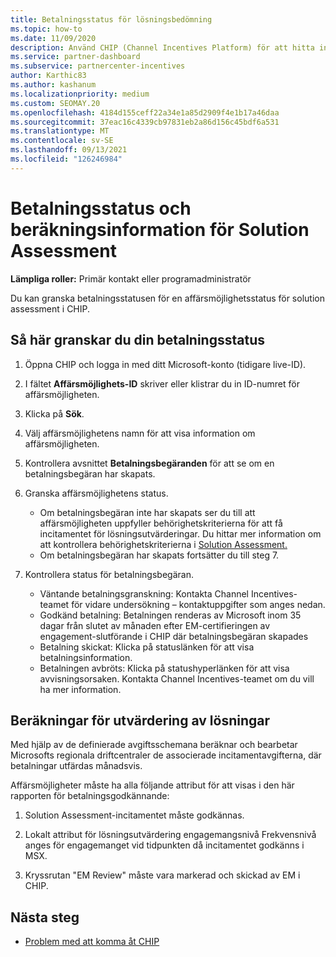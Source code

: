 ```yaml
---
title: Betalningsstatus för lösningsbedömning
ms.topic: how-to
ms.date: 11/09/2020
description: Använd CHIP (Channel Incentives Platform) för att hitta information om affärsmöjligheter för lösningsbedömning, deras beräkningar och deras betalningsstatus.
ms.service: partner-dashboard
ms.subservice: partnercenter-incentives
author: Karthic83
ms.author: kashanum
ms.localizationpriority: medium
ms.custom: SEOMAY.20
ms.openlocfilehash: 4184d155ceff22a34e1a85d2909f4e1b17a46daa
ms.sourcegitcommit: 37eac16c4339cb97831eb2a86d156c45bdf6a531
ms.translationtype: MT
ms.contentlocale: sv-SE
ms.lasthandoff: 09/13/2021
ms.locfileid: "126246984"
---
```

# <a name="solution-assessment-payment-status-and-calculation-info"></a>Betalningsstatus och beräkningsinformation för Solution Assessment

**Lämpliga roller:** Primär kontakt eller programadministratör

Du kan granska betalningsstatusen för en affärsmöjlighetsstatus för solution assessment i CHIP.

## <a name="how-to-review-your-payment-status"></a>Så här granskar du din betalningsstatus

1. Öppna CHIP och logga in med ditt Microsoft-konto (tidigare live-ID).
2. I fältet **Affärsmöjlighets-ID** skriver eller klistrar du in ID-numret för affärsmöjligheten.
3. Klicka på **Sök**.
4. Välj affärsmöjlighetens namn för att visa information om affärsmöjligheten.
5. Kontrollera avsnittet **Betalningsbegäranden** för att se om en betalningsbegäran har skapats.
6. Granska affärsmöjlighetens status.

    - Om betalningsbegäran inte har skapats ser du till att affärsmöjligheten uppfyller behörighetskriterierna för att få incitamentet för lösningsutvärderingar. Du hittar mer information om att kontrollera behörighetskriterierna i [Solution Assessment.](chip-solution-assessment.md)
    - Om betalningsbegäran har skapats fortsätter du till steg 7.
7. Kontrollera status för betalningsbegäran.

    - Väntande betalningsgranskning: Kontakta Channel Incentives-teamet för vidare undersökning – kontaktuppgifter som anges nedan.
    - Godkänd betalning: Betalningen renderas av Microsoft inom 35 dagar från slutet av månaden efter EM-certifieringen av engagement-slutförande i CHIP där betalningsbegäran skapades
    -  Betalning skickat: Klicka på statuslänken för att visa betalningsinformation.
    - Betalningen avbröts: Klicka på statushyperlänken för att visa avvisningsorsaken. Kontakta Channel Incentives-teamet om du vill ha mer information.

## <a name="calculations-for-solutions-assessment"></a>Beräkningar för utvärdering av lösningar

Med hjälp av de definierade avgiftsschemana beräknar och bearbetar Microsofts regionala driftcentraler de associerade incitamentavgifterna, där betalningar utfärdas månadsvis.

Affärsmöjligheter måste ha alla följande attribut för att visas i den här rapporten för betalningsgodkännande:

1. Solution Assessment-incitamentet måste godkännas.

1. Lokalt attribut för lösningsutvärdering engagemangsnivå Frekvensnivå anges för engagemanget vid tidpunkten då incitamentet godkänns i MSX.
 
1. Kryssrutan "EM Review" måste vara markerad och skickad av EM i CHIP.

## <a name="next-steps"></a>Nästa steg

- [Problem med att komma åt CHIP](chip-access-trouble.md) 
